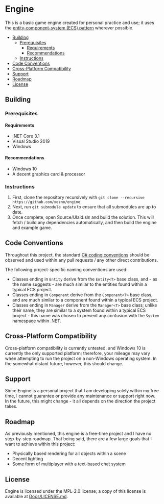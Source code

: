 # Engine

This is a basic game engine created for personal practice and use; it uses the [entity-component-system (ECS) pattern](http://t-machine.org/index.php/2007/11/11/entity-systems-are-the-future-of-mmog-development-part-2/) wherever possible.

<!-- TOC depthfrom:2 -->

- [Building](#building)
    - [Prerequisites](#prerequisites)
        - [Requirements](#requirements)
        - [Recommendations](#recommendations)
    - [Instructions](#instructions)
- [Code Conventions](#code-conventions)
- [Cross-Platform Compatibility](#cross-platform-compatibility)
- [Support](#support)
- [Roadmap](#roadmap)
- [License](#license)

<!-- /TOC -->

## Building

### Prerequisites

#### Requirements

- .NET Core 3.1
- Visual Studio 2019
- Windows

#### Recommendations

- Windows 10
- A decent graphics card & processor

### Instructions

1. First, clone the repository recursively with `git clone --recursive https://github.com/xezno/engine`
2. Next, run `git submodule update` to ensure that all submodules are up to date.
3. Once complete, open Source/Ulaid.sln and build the solution. This will fetch / build any dependencies automatically, and then build the engine and example game.

## Code Conventions

Throughout this project, the standard [C# coding conventions](https://docs.microsoft.com/en-us/dotnet/csharp/programming-guide/inside-a-program/coding-conventions) should be observed and used within any pull requests / any other direct contributions.

The following project-specific naming conventions are used:

- Classes ending in `Entity` derive from the `Entity<T>` base class, and - as the name suggests - are much similar to the entities found within a typical ECS project.
- Classes ending in `Component` derive from the `Component<T>` base class, and are much similar to a component found within a typical ECS project.
- Classes ending in `Manager` derive from the `Manager<T>` base class; unlike their name, they are similar to a system found within a typical ECS project - this name was chosen to prevent any confusion with the `System` namespace within .NET.

## Cross-Platform Compatibility

Cross-platform compatibility is currently untested, and Windows 10 is currently the only supported platform; therefore, your mileage may vary when attempting to run the project on a non-Windows operating system. In the somewhat distant future, however, this should change.

## Support

Since Engine is a personal project that I am developing solely within my free time, I cannot guarantee or provide any maintenance or support right now. In the future, this might change - it all depends on the direction the project takes.

## Roadmap

As previously mentioned, this engine is a free-time project and I have no step-by-step roadmap. That being said, there are a few large goals that I want to achieve within this project:

- Physically based rendering for all objects within a scene
- Decent lighting
- Some form of multiplayer with a text-based chat system

## License

Engine is licensed under the MPL-2.0 license; a copy of this license is available at [Docs/LICENSE.md](https://github.com/xezno/Engine/blob/main/Docs/LICENSE.md).

